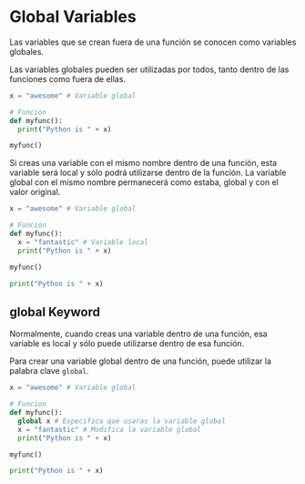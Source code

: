 # Global Variables

Las variables que se crean fuera de una función se conocen como variables globales.

Las variables globales pueden ser utilizadas por todos, tanto dentro de las funciones como fuera de ellas.

```python
x = "awesome" # Variable global

# Funcion
def myfunc():
  print("Python is " + x)

myfunc()
```

Si creas una variable con el mismo nombre dentro de una función, esta variable será local y sólo podrá utilizarse dentro de la función. La variable global con el mismo nombre permanecerá como estaba, global y con el valor original.

```python
x = "awesome" # Variable global

# Funcion
def myfunc():
  x = "fantastic" # Variable local
  print("Python is " + x)

myfunc()

print("Python is " + x)
```

## global Keyword

Normalmente, cuando creas una variable dentro de una función, esa variable es local y sólo puede utilizarse dentro de esa función.

Para crear una variable global dentro de una función, puede utilizar la palabra clave `global`.

```python
x = "awesome" # Variable global

# Funcion
def myfunc():
  global x # Especifica que usaras la variable global
  x = "fantastic" # Modifica la variable global
  print("Python is " + x)

myfunc()

print("Python is " + x)
```